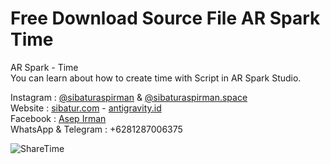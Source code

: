 # Free Download Source File AR Spark Time
AR Spark - Time<br>
You can learn about how to create time with Script in AR Spark Studio.

Instagram : [@sibaturaspirman](https://www.instagram.com/sibaturaspirman/) & [@sibaturaspirman.space](https://www.instagram.com/sibaturaspirman.space/)<br />
Website : [sibatur.com](http://bit.ly/sibaturWeb) - [antigravity.id](https://antigravity.id/)<br />
Facebook : [Asep Irman](https://www.facebook.com/profile.php?id=100000215136900)<br />
WhatsApp & Telegram : +6281287006375<br />

![ShareTime](https://user-images.githubusercontent.com/14294482/65493173-865e2900-dedc-11e9-927d-09803c31d75f.png)
